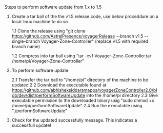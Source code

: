 Steps to perform software update from 1.x to 1.5


1. Create a tar ball of the the v1.5 release code, use below proceddure on a local linux machine to do so

    1.1 Clone the release using "git clone https://github.com/AstralPresence/voyagerRelease --branch v1.5 --single-branch Voyager-Zone-Controller"
        (replace v1.5 with required branch name)
    
    1.2 Compress into tar ball using "tar -cvf Voyager-Zone-Controller.tar /home/pi/Voyager-Zone-Controller"
    
    
2. To perform software update
  
    2.1 Transfer the tar ball to "/home/pi" directory of the machine to be updated 
    2.2 Download the executable found at https://github.com/abhisheksiddaramappa/voyagerZoneController2.0/blob/dev/dist/performSoftwareUpdate into the /home/pi directory
    2.3 Give executable permission to the downloaded binary usig "sudo chmod +x /home/pi/performSoftwareUpdate"
    2.4 Run the executable using "./performSoftwareUpdate"
    
3. Check for the updated successfully message. This indicates a successfull update!
